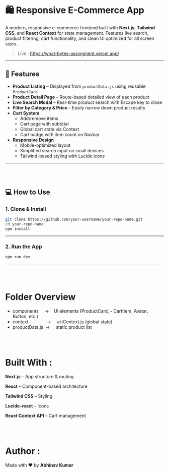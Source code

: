 # 🛍️ Responsive E-Commerce App

A modern, responsive e-commerce frontend built with **Next.js**, **Tailwind CSS**, and **React Context** for state management. Features live search, product filtering, cart functionality, and clean UI optimized for all screen sizes.


> Live :  https://what-bytes-assingment.vercel.app/

---

## 🚀 Features

- **Product Listing** – Displayed from `productData.js` using reusable `ProductCard`
- **Product Detail Page** – Route-based detailed view of each product
- **Live Search Modal** – Real-time product search with Escape key to close
- **Filter by Category & Price** – Easily narrow down product results
- **Cart System**
  - Add/remove items
  - Cart page with subtotal
  - Global cart state via Context
  - Cart badge with item count on Navbar
- **Responsive Design**
  - Mobile-optimized layout
  - Simplified search input on small devices
  - Tailwind-based styling with Lucide icons

---
<br/>
<br/>

## 💻 How to Use

### 1. Clone & Install

```bash
git clone https://github.com/your-username/your-repo-name.git
cd your-repo-name
npm install
```

---

### 2. Run the App

```bash
npm run dev
```

---
<br/>
<br/>

# Folder Overview

- components&nbsp;&nbsp;&nbsp; &nbsp;→&nbsp; &nbsp; UI elements (ProductCard, - CartItem, Avatar, Button, etc.)
- context&nbsp;&nbsp;&nbsp; &nbsp;&nbsp;&nbsp;&nbsp; &nbsp; &nbsp; &nbsp;&nbsp;→ &nbsp; &nbsp; artContext.js (global state)
- productData.js &nbsp;→ &nbsp; &nbsp; static product list

<br/>
<br/>

# Built With :

**Next.js** – App structure & routing

**React** – Component-based architecture

**Tailwind CSS** – Styling

**Lucide-react** – Icons

**React Context API** – Cart management


<br/>
<br/>

# Author :
Made with ❤️ by **Abhinav Kumar**

